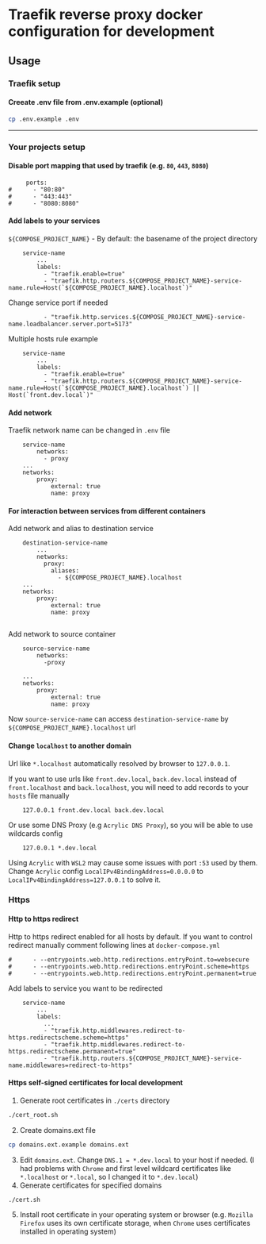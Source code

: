 # Traefik reverse proxy docker configuration for development

## Usage

### Traefik setup

#### Creeate .env file from .env.example (optional)

```sh
cp .env.example .env
```

---

### Your projects setup

#### Disable port mapping that used by traefik (e.g. `80`, `443`, `8080`) 

```
     ports:
#      - "80:80"
#      - "443:443"
#      - "8080:8080"
```

#### Add labels to your services

`${COMPOSE_PROJECT_NAME}` - By default: the basename of the project directory

```
    service-name
        ...
        labels:
          - "traefik.enable=true"
          - "traefik.http.routers.${COMPOSE_PROJECT_NAME}-service-name.rule=Host(`${COMPOSE_PROJECT_NAME}.localhost`)"
```

Change service port if needed

```
          - "traefik.http.services.${COMPOSE_PROJECT_NAME}-service-name.loadbalancer.server.port=5173"
```
Multiple hosts rule example

```
    service-name
        ...
        labels:
          - "traefik.enable=true"
          - "traefik.http.routers.${COMPOSE_PROJECT_NAME}-service-name.rule=Host(`${COMPOSE_PROJECT_NAME}.localhost`) || Host(`front.dev.local`)"
```


#### Add network

Traefik network name can be changed in `.env` file

```
    service-name
        networks:
          - proxy
    ...      
    networks:
        proxy:
            external: true
            name: proxy
```

#### For interaction between services from different containers

Add network and alias to destination service

```
    destination-service-name
        ...
        networks:
          proxy:
            aliases:
              - ${COMPOSE_PROJECT_NAME}.localhost
    ...      
    networks:
        proxy:
            external: true
            name: proxy
          
```

Add network to source container

```
    source-service-name
        networks:
          -proxy
          
    ...      
    networks:
        proxy:
            external: true
            name: proxy
```

Now `source-service-name` can access `destination-service-name` by `${COMPOSE_PROJECT_NAME}.localhost` url

#### Change `localhost` to another domain

Url like `*.localhost` automatically resolved by browser to `127.0.0.1`.

If you want to use urls like `front.dev.local`, `back.dev.local` instead of `front.localhost` and `back.localhost`, you will need to add records to your `hosts` file manually

```
    127.0.0.1 front.dev.local back.dev.local
```

Or use some DNS Proxy (e.g `Acrylic DNS Proxy`), so you will be able to use wildcards config

```
    127.0.0.1 *.dev.local
```

Using `Acrylic` with `WSL2` may cause some issues with port `:53` used by them. Change `Acrylic` config `LocalIPv4BindingAddress=0.0.0.0` to `LocalIPv4BindingAddress=127.0.0.1` to solve it.

### Https
#### Http to https redirect
Http to https redirect enabled for all hosts by default. If you want to control redirect manually comment following lines at `docker-compose.yml`
```
#      - --entrypoints.web.http.redirections.entryPoint.to=websecure
#      - --entrypoints.web.http.redirections.entryPoint.scheme=https
#      - --entrypoints.web.http.redirections.entryPoint.permanent=true
```
Add labels to service you want to be redirected
```
    service-name
        ...
        labels:
          ...
          - "traefik.http.middlewares.redirect-to-https.redirectscheme.scheme=https"
          - "traefik.http.middlewares.redirect-to-https.redirectscheme.permanent=true"
          - "traefik.http.routers.${COMPOSE_PROJECT_NAME}-service-name.middlewares=redirect-to-https"
```

#### Https self-signed certificates for local development
1. Generate root certificates in `./certs` directory
```sh
./cert_root.sh
```
2. Create domains.ext file
```sh
cp domains.ext.example domains.ext
```
3. Edit `domains.ext`. Change `DNS.1 = *.dev.local` to your host if needed. (I had problems with `Chrome` and first level wildcard certificates like `*.localhost` or `*.local`, so I changed it to `*.dev.local`)
4. Generate certificates for specified domains 
```sh
./cert.sh
```
5. Install root certificate in your operating system or browser (e.g. `Mozilla Firefox` uses its own certificate storage, when `Chrome` uses  certificates installed in operating system) 